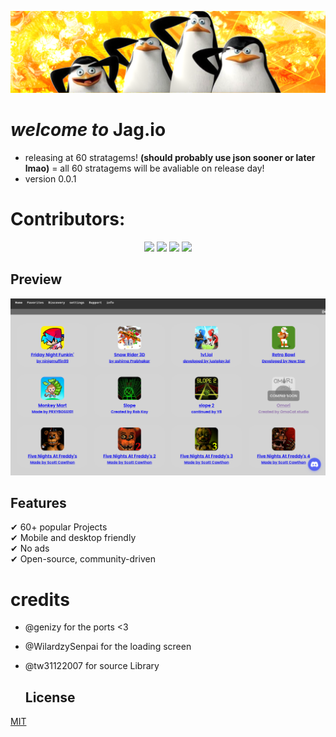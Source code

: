 ![Jag.io Banner](images/banners/banner1.png)
# *welcome to* **Jag.io** 
 - releasing at 60 stratagems!
**(should probably use json sooner or later lmao)**
= all 60 stratagems will be avaliable on release day!
- version 0.0.1
# Contributors:
<p align="center">
  <img src="https://contrib.rocks/image?repo=waterl3mon/Jag.io" />
  <img src="https://contrib.rocks/image?repo=WilardzySenpai/WilardzySenpai" />
  <img src="https://contrib.rocks/image?repo=genizy/genizy.github.io" />
   <img src="https://contrib.rocks/image?repo=tw31122007/HTML-Games-V2" />
</p>

## Preview
![Jag.io Screenshot](preview.png)

## Features
✔ 60+ popular Projects  
✔ Mobile and desktop friendly  
✔ No ads \
✔ Open-source, community-driven  

# credits
- @genizy for the ports <3 
- @WilardzySenpai for the loading screen
- @tw31122007 for source Library

  ## License
[MIT](LICENSE)
